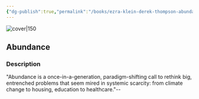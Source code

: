 ```yaml
---
{"dg-publish":true,"permalink":"/books/ezra-klein-derek-thompson-abundance/","title":"\"Abundance\"","tags":["sociopolitical"]}
---
```




![cover|150](http://books.google.com/books/content?id=kMNHEQAAQBAJ&printsec=frontcover&img=1&zoom=1&edge=curl&source=gbs_api)

## Abundance

### Description

"Abundance is a once-in-a-generation, paradigm-shifting call to rethink big, entrenched problems that seem mired in systemic scarcity: from climate change to housing, education to healthcare."--
```